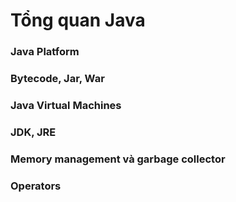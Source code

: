 # Tổng quan Java

### Java Platform

### Bytecode, Jar, War

### Java Virtual Machines

### JDK, JRE

### Memory management và garbage collector

### Operators
